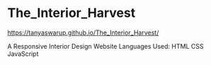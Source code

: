 # The_Interior_Harvest
https://tanyaswarup.github.io/The_Interior_Harvest/

A Responsive Interior Design Website
Languages Used:
  HTML
  CSS
  JavaScript
